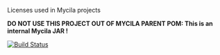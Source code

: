 Licenses used in Mycila projects

__DO NOT USE THIS PROJECT OUT OF MYCILA PARENT POM: This is an internal Mycila JAR !__

[![Build Status](https://travis-ci.org/mycila/licenses.png?branch=master)](https://travis-ci.org/mycila/licenses)
